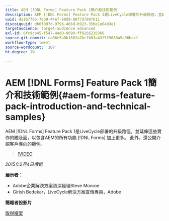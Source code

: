 ```yaml
---
title: AEM [!DNL Forms] Feature Pack 1簡介和技術範例
description: AEM [!DNL Forms] Feature Pack 1是LiveCycle部署的升級路徑，並延伸這些實作的觸及面，以包含AEM的所有功能 [!DNL Forms] 加上更多。 此外，還公開介紹客戶導向的範例。
uuid: da167766-78b9-44ef-80d9-88f7d7897611
discoiquuid: db0f097d-9796-466d-b923-35be1e6483e1
targetaudience: target-audience advanced
exl-id: 6fc9cb45-f547-4ad0-9690-ff8266210366
source-git-commit: ca06e5a8b1602a7bcfb83a43f529680a5a96bacf
workflow-type: tm+mt
source-wordcount: '107'
ht-degree: 1%

---
```


# AEM [!DNL Forms] Feature Pack 1簡介和技術範例{#aem-forms-feature-pack-introduction-and-technical-samples}

AEM [!DNL Forms] Feature Pack 1是LiveCycle部署的升級路徑，並延伸這些實作的觸及面，以包含AEM的所有功能 [!DNL Forms] 加上更多。 此外，還公開介紹客戶導向的範例。

>[!VIDEO](https://video.tv.adobe.com/v/19380/?quality=9)

*2015年2月4日傳遞*

**展示者：**

* Adobe企業解決方案資深經理Steve Monroe
* Girish Bedekar，LiveCycle解決方案宣傳專員，Adobe

**簡報者投影片**

[取得檔案](assets/aem-forms-fp1-2015-0204.pdf)
<!--
[Get back to the Overview](https://helpx.adobe.com/experience-manager/kt/eseminars/gems/aem-index.html)
-->
